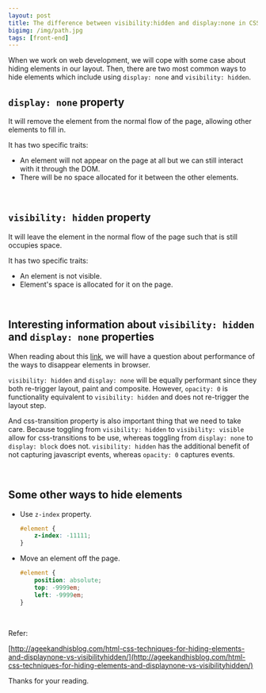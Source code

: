 ```yaml
---
layout: post
title: The difference between visibility:hidden and display:none in CSS
bigimg: /img/path.jpg
tags: [front-end]
---
```


When we work on web development, we will cope with some case about hiding elements in our layout. Then, there are two most common ways to hide elements which include using ```display: none``` and ```visibility: hidden```.

## ```display: none``` property
It will remove the element from the normal flow of the page, allowing other elements to fill in.

It has two specific traits:
- An element will not appear on the page at all but we can still interact with it through the DOM.
- There will be no space allocated for it between the other elements.

<br>

## ```visibility: hidden``` property
It will leave the element in the normal flow of the page such that is still occupies space.

It has two specific traits:
- An element is not visible.
- Element's space  is allocated for it on the page.

<br>

## Interesting information about ```visibility: hidden``` and ```display: none``` properties
When reading about this [link](https://stackoverflow.com/questions/133051/what-is-the-difference-between-visibilityhidden-and-displaynone), we will have a question about performance of the ways to disappear elements in browser.

```visibility: hidden``` and ```display: none``` will be equally performant since they both re-trigger layout, paint and composite. However, ```opacity: 0``` is functionality equivalent to ```visibility: hidden``` and does not re-trigger the layout step.

And css-transition property is also important thing that we need to take care. Because toggling from ```visibility: hidden``` to ```visibility: visible``` allow for css-transitions to be use, whereas toggling from ```display: none``` to ```display: block``` does not. ```visibility: hidden``` has the additional benefit of not capturing javascript events, whereas ```opacity: 0``` captures events.

<br>

## Some other ways to hide elements
- Use ```z-index``` property.

    ```css
    #element {
        z-index: -11111;
    }
    ```
- Move an element off the page.

    ```css
    #element {
        position: absolute; 
        top: -9999em;
        left: -9999em;
    }
    ```

<br>

Refer:

[http://ageekandhisblog.com/html-css-techniques-for-hiding-elements-and-displaynone-vs-visibilityhidden/](http://ageekandhisblog.com/html-css-techniques-for-hiding-elements-and-displaynone-vs-visibilityhidden/)


Thanks for your reading.